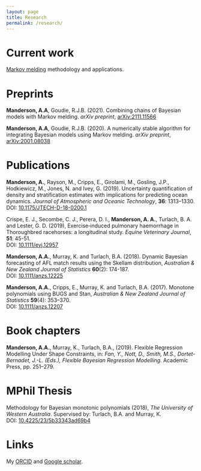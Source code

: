 ```yaml
---
layout: page
title: Research
permalink: /research/
--- 
```


# Current work

[Markov melding](https://projecteuclid.org/euclid.ba/1523671251) methodology and
applications.

# Preprints

**Manderson, A.A**, Goudie, R.J.B. (2021). Combining chains of Bayesian models
with Markov melding. _arXiv preprint_,
[arXiv:2111.11566](https://arxiv.org/abs/2111.11566)

**Manderson, A.A**, Goudie, R.J.B. (2020). A numerically stable algorithm for 
integrating Bayesian models using Markov melding. _arXiv preprint_, 
[arXiv:2001.08038](https://arxiv.org/abs/2001.08038)

# Publications

**Manderson, A.**, Rayson, M., Cripps, E., Girolami, M., Gosling, J.P.,
Hodkiewicz, M., Jones, N. and Ivey, G. (2019). Uncertainty quantification of
density and stratification estimates with implications for predicting ocean
dynamics. _Journal of Atmospheric and Oceanic Technology_, **36**: 1313–1330.  
DOI: [10.1175/JTECH-D-18-0200.1](https://doi.org/10.1175/JTECH-D-18-0200.1)

Crispe, E. J., Secombe, C. J., Perera, D. I., **Manderson, A. A.**, Turlach, B. A.
and Lester, G. D. (2019), Exercise‐induced pulmonary haemorrhage in Thoroughbred
racehorses: a longitudinal study. _Equine Veterinary Journal_, **51**: 45-51.  
DOI: [10.1111/evj.12957](https://doi.org/10.1111/evj.12957)

**Manderson, A.A.**, Murray, K. and Turlach, B.A. (2018). Dynamic Bayesian
forecasting of AFL match results using the Skellam distribution, _Australian &
New Zealand Journal of Statistics_ **60**(2): 174-187.  
DOI: [10.1111/anzs.12225 ](https://doi.org/10.1111/anzs.12225 )

**Manderson, A.A.**, Cripps, E., Murray, K. and Turlach, B.A. (2017). Monotone
polynomials using BUGS and Stan, _Australian & New Zealand Journal of
Statistics_ **59**(4): 353–370.  
DOI: [10.1111/anzs.12207](https://doi.org/10.1111/anzs.12207)

# Book chapters

**Manderson, A.A.**, Murray, K., Turlach, B.A., (2019). 
Flexible Regression Modelling Under Shape Constraints, in: 
_Fan, Y., Nott, D., Smith, M.S., Dortet-Bernadet, J.-L. (Eds.), Flexible Bayesian Regression Modelling_.
Academic Press, pp. 251–279.

# MPhil Thesis

Methodology for Bayesian monotonic polynomials (2018),
_The University of Western Australia_. 
Supervised by: Turlach, B.A. and Murray, K.  
DOI: [10.4225/23/5b33343ad69b4 ](https://doi.org/10.4225/23/5b33343ad69b4 )

# Links

My [ORCID](https://orcid.org/0000-0002-4946-9016) and
[Google scholar](https://scholar.google.com/citations?user=Y_MCLNkAAAAJ&hl=en).